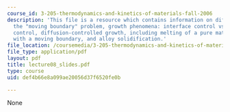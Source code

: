 ```yaml
---
course_id: 3-205-thermodynamics-and-kinetics-of-materials-fall-2006
description: 'This file is a resource which contains information on diffusional growth,
  the "moving boundary" problem, growth phenomena: interface control vs. diffusion
  control, diffusion-controlled growth, including melting of a pure material, interdiffusion
  with a moving boundary, and alloy solidification.'
file_location: /coursemedia/3-205-thermodynamics-and-kinetics-of-materials-fall-2006/def4b66e8a099ae20056d37f6520fe0b_lecture08_slides.pdf
file_type: application/pdf
layout: pdf
title: lecture08_slides.pdf
type: course
uid: def4b66e8a099ae20056d37f6520fe0b

---
```

None